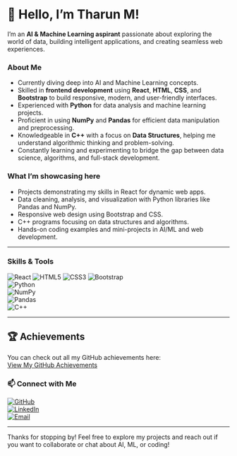 
# 👋 Hello, I’m Tharun M!

I’m an **AI & Machine Learning aspirant** passionate about exploring the world of data, building intelligent applications, and creating seamless web experiences.

### About Me
- Currently diving deep into AI and Machine Learning concepts.
- Skilled in **frontend development** using **React**, **HTML**, **CSS**, and **Bootstrap** to build responsive, modern, and user-friendly interfaces.
- Experienced with **Python** for data analysis and machine learning projects.
- Proficient in using **NumPy** and **Pandas** for efficient data manipulation and preprocessing.
- Knowledgeable in **C++** with a focus on **Data Structures**, helping me understand algorithmic thinking and problem-solving.
- Constantly learning and experimenting to bridge the gap between data science, algorithms, and full-stack development.

### What I’m showcasing here
- Projects demonstrating my skills in React for dynamic web apps.
- Data cleaning, analysis, and visualization with Python libraries like Pandas and NumPy.
- Responsive web design using Bootstrap and CSS.
- C++ programs focusing on data structures and algorithms.
- Hands-on coding examples and mini-projects in AI/ML and web development.

---

### Skills & Tools

![React](https://img.shields.io/badge/React-20232A?style=for-the-badge&logo=react&logoColor=61DAFB) 
![HTML5](https://img.shields.io/badge/HTML5-E34F26?style=for-the-badge&logo=html5&logoColor=white) 
![CSS3](https://img.shields.io/badge/CSS3-1572B6?style=for-the-badge&logo=css3&logoColor=white) 
![Bootstrap](https://img.shields.io/badge/Bootstrap-7952B3?style=for-the-badge&logo=bootstrap&logoColor=white)  
![Python](https://img.shields.io/badge/Python-3776AB?style=for-the-badge&logo=python&logoColor=white)  
![NumPy](https://img.shields.io/badge/NumPy-013243?style=for-the-badge&logo=numpy&logoColor=white)  
![Pandas](https://img.shields.io/badge/Pandas-150458?style=for-the-badge&logo=pandas&logoColor=white)  
![C++](https://img.shields.io/badge/C++-00599C?style=for-the-badge&logo=c%2B%2B&logoColor=white)

---
## 🏆 Achievements

You can check out all my GitHub achievements here:  
[View My GitHub Achievements](https://github.com/users/tharunm490/achievements)


### 📫 Connect with Me

[![GitHub](https://img.shields.io/badge/GitHub-000000?style=for-the-badge&logo=github&logoColor=white)](https://github.com/tharunm490)  
[![LinkedIn](https://img.shields.io/badge/LinkedIn-0A66C2?style=for-the-badge&logo=linkedin&logoColor=white)](https://linkedin.com/in/tharun-m-20b93432b)  
[![Email](https://img.shields.io/badge/Email-D14836?style=for-the-badge&logo=gmail&logoColor=white)](mailto:tharunmadhava570@gmail.com)

---

Thanks for stopping by! Feel free to explore my projects and reach out if you want to collaborate or chat about AI, ML, or coding!

